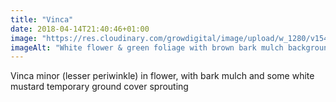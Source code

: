 ```yaml
---
title: "Vinca"
date: 2018-04-14T21:40:46+01:00
image: "https://res.cloudinary.com/growdigital/image/upload/w_1280/v1544109531/vinca-39605023710.jpg"
imageAlt: "White flower & green foliage with brown bark mulch background"
---
```


Vinca minor (lesser periwinkle) in flower, with bark mulch and some white mustard temporary ground cover sprouting
